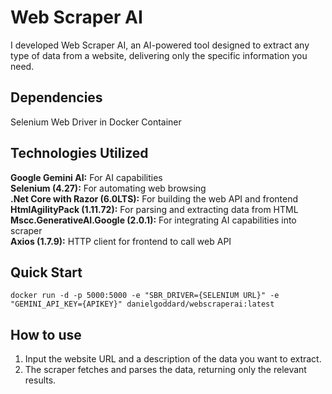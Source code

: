 # Web Scraper AI
I developed Web Scraper AI, an AI-powered tool designed to extract any type of data from a website, delivering only the specific information you need.

## Dependencies
Selenium Web Driver in Docker Container

## Technologies Utilized
**Google Gemini AI:** For AI capabilities  
**Selenium (4.27):** For automating web browsing  
**.Net Core with Razor (6.0LTS):** For building the web API and frontend  
**HtmlAgilityPack (1.11.72):** For parsing and extracting data from HTML  
**Mscc.GenerativeAI.Google (2.0.1):** For integrating AI capabilities into scraper  
**Axios (1.7.9):** HTTP client for frontend to call web API  

## Quick Start
```
docker run -d -p 5000:5000 -e "SBR_DRIVER={SELENIUM URL}" -e "GEMINI_API_KEY={APIKEY}" danielgoddard/webscraperai:latest
```

## How to use
1. Input the website URL and a description of the data you want to extract.
2. The scraper fetches and parses the data, returning only the relevant results.